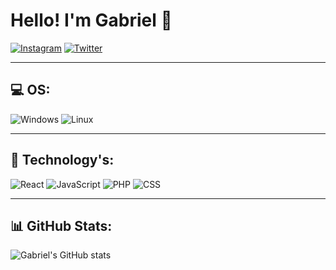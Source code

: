 # Hello! I'm Gabriel 👋

[![Instagram](https://img.shields.io/badge/Instagram-DD2A7B?style=for-the-badge&logo=instagram&logoColor=white)](https://instagram.com/seuusuario)
[![Twitter](https://img.shields.io/badge/Twitter-1DA1F2?style=for-the-badge&logo=twitter&logoColor=white)](https://twitter.com/seuusuario)

---

## 💻 OS:
![Windows](https://img.shields.io/badge/Windows-0078D6?style=for-the-badge&logo=windows&logoColor=white)
![Linux](https://img.shields.io/badge/Linux-FCC624?style=for-the-badge&logo=linux&logoColor=black)

---

## 🚀 Technology's:

![React](https://img.shields.io/badge/React-20232A?style=for-the-badge&logo=react&logoColor=61DAFB)
![JavaScript](https://img.shields.io/badge/JavaScript-F7DF1E?style=for-the-badge&logo=javascript&logoColor=black)
![PHP](https://img.shields.io/badge/PHP-777BB4?style=for-the-badge&logo=php&logoColor=white)
![CSS](https://img.shields.io/badge/CSS3-1572B6?style=for-the-badge&logo=css3&logoColor=white)

---

## 📊 GitHub Stats:
![Gabriel's GitHub stats](https://github-readme-stats.vercel.app/api?username=SEU_USUARIO&show_icons=true&theme=tokyonight)
